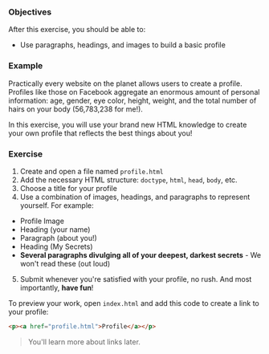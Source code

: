 ### Objectives

After this exercise, you should be able to:

- Use paragraphs, headings, and images to build a basic profile

### Example

Practically every website on the planet allows users to create a profile. Profiles like those on Facebook aggregate an enormous amount of personal information: age, gender, eye color, height, weight, and the total number of hairs on your body (56,783,238 for me!).

In this exercise, you will use your brand new HTML knowledge to create your own profile that reflects the best things about you!

### Exercise

1. Create and open a file named `profile.html`
2. Add the necessary HTML structure: `doctype`, `html`, `head`, `body`, etc.
3. Choose a title for your profile
4. Use a combination of images, headings, and paragraphs to represent yourself. For example:
- Profile Image
- Heading (your name)
- Paragraph (about you!)
- Heading (My Secrets)
- **Several paragraphs divulging all of your deepest, darkest secrets** - We won't read these (out loud)
5. Submit whenever you're satisfied with your profile, no rush. And most importantly, **have fun**!

To preview your work, open `index.html` and add this code to create a link to your profile:

```html
<p><a href="profile.html">Profile</a></p>
```

> You'll learn more about links later.
